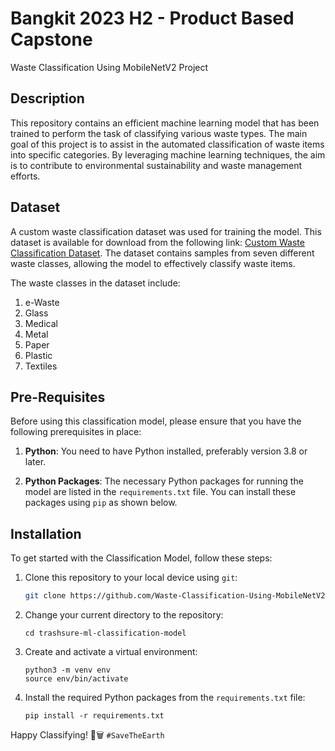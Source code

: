 # Bangkit 2023 H2 - Product Based Capstone
Waste Classification Using MobileNetV2 Project

## Description

This repository contains an efficient machine learning model that has been trained to perform the task of classifying various waste types. The main goal of this project is to assist in the automated classification of waste items into specific categories. By leveraging machine learning techniques, the aim is to contribute to environmental sustainability and waste management efforts.

## Dataset

A custom waste classification dataset was used for training the model. This dataset is available for download from the following link: [Custom Waste Classification Dataset](https://drive.google.com/drive/u/5/folders/1A2RNozuokGmhlhXJZ5ta48bd_dMeNf4V). The dataset contains samples from seven different waste classes, allowing the model to effectively classify waste items.

The waste classes in the dataset include:
1. e-Waste
2. Glass
3. Medical
4. Metal
5. Paper
6. Plastic
7. Textiles

## Pre-Requisites

Before using this classification model, please ensure that you have the following prerequisites in place:

1. **Python**: You need to have Python installed, preferably version 3.8 or later.

2. **Python Packages**: The necessary Python packages for running the model are listed in the `requirements.txt` file. You can install these packages using `pip` as shown below.

## Installation

To get started with the Classification Model, follow these steps:

1. Clone this repository to your local device using `git`:

   ```bash
   git clone https://github.com/Waste-Classification-Using-MobileNetV2/trashsure-ml-classification-model.git

2. Change your current directory to the repository:

   ```
   cd trashsure-ml-classification-model
   ```

3. Create and activate a virtual environment:

   ```
   python3 -m venv env
   source env/bin/activate
   ```
4. Install the required Python packages from the `requirements.txt` file:
   ```
   pip install -r requirements.txt
   ```


Happy Classifying! 🌱🗑️ `#SaveTheEarth`
